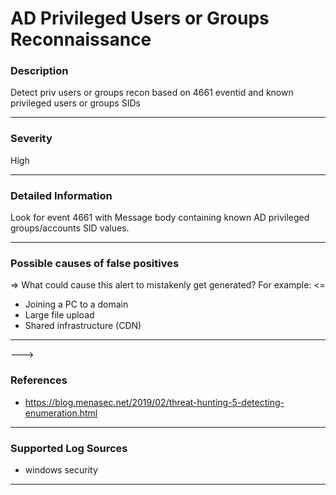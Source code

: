 # AD Privileged Users or Groups Reconnaissance
### Description

Detect priv users or groups recon based on 4661 eventid and known privileged users or groups SIDs

-------------------
### Severity

High

-------------------
### Detailed Information

Look for event 4661 with Message body containing known AD privileged groups/accounts SID values.

-------------------
### Possible causes of false positives

=> What could cause this alert to mistakenly get generated? For example: <=
- Joining a PC to a domain
- Large file upload
- Shared infrastructure (CDN)

-------------------
--->
### References

- https://blog.menasec.net/2019/02/threat-hunting-5-detecting-enumeration.html

-------------------
### Supported Log Sources

- windows security

-------------------
